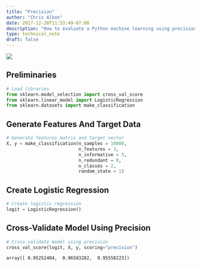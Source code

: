 ```yaml
---
title: "Precision"
author: "Chris Albon"
date: 2017-12-20T11:53:49-07:00
description: "How to evaluate a Python machine learning using precision."
type: technical_note
draft: false
---
```

<a alt="Precision" href="https://machinelearningflashcards.com">
    <img src="/images/machine_learning_flashcards/Precision_print.png" class="flashcard center-block">
</a>

## Preliminaries


```python
# Load libraries
from sklearn.model_selection import cross_val_score
from sklearn.linear_model import LogisticRegression
from sklearn.datasets import make_classification
```

## Generate Features And Target Data


```python
# Generate features matrix and target vector
X, y = make_classification(n_samples = 10000,
                           n_features = 3,
                           n_informative = 3,
                           n_redundant = 0,
                           n_classes = 2,
                           random_state = 1)
```

## Create Logistic Regression


```python
# Create logistic regression
logit = LogisticRegression()
```

## Cross-Validate Model Using Precision


```python
# Cross-validate model using precision
cross_val_score(logit, X, y, scoring="precision")
```




    array([ 0.95252404,  0.96583282,  0.95558223])


